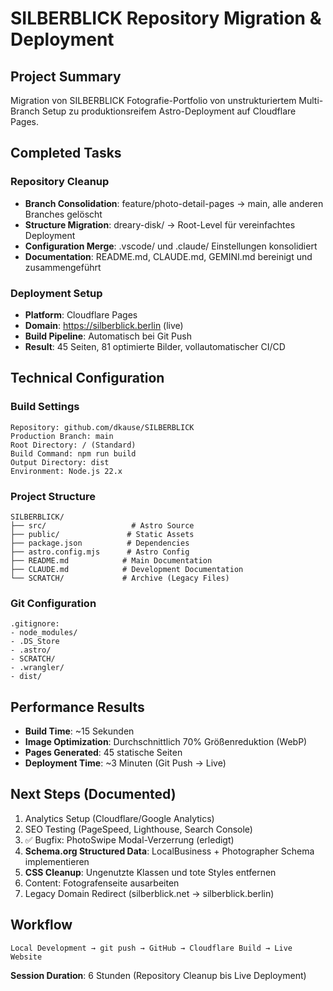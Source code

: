 # SILBERBLICK Repository Migration & Deployment

## Project Summary
Migration von SILBERBLICK Fotografie-Portfolio von unstrukturiertem Multi-Branch Setup zu produktionsreifem Astro-Deployment auf Cloudflare Pages.

## Completed Tasks

### Repository Cleanup
- **Branch Consolidation**: feature/photo-detail-pages → main, alle anderen Branches gelöscht
- **Structure Migration**: dreary-disk/ → Root-Level für vereinfachtes Deployment
- **Configuration Merge**: .vscode/ und .claude/ Einstellungen konsolidiert
- **Documentation**: README.md, CLAUDE.md, GEMINI.md bereinigt und zusammengeführt

### Deployment Setup
- **Platform**: Cloudflare Pages
- **Domain**: https://silberblick.berlin (live)
- **Build Pipeline**: Automatisch bei Git Push
- **Result**: 45 Seiten, 81 optimierte Bilder, vollautomatischer CI/CD

## Technical Configuration

### Build Settings
```
Repository: github.com/dkause/SILBERBLICK
Production Branch: main
Root Directory: / (Standard)
Build Command: npm run build
Output Directory: dist
Environment: Node.js 22.x
```

### Project Structure
```
SILBERBLICK/
├── src/                   # Astro Source
├── public/               # Static Assets
├── package.json          # Dependencies
├── astro.config.mjs      # Astro Config
├── README.md            # Main Documentation
├── CLAUDE.md            # Development Documentation
└── SCRATCH/             # Archive (Legacy Files)
```

### Git Configuration
```
.gitignore:
- node_modules/
- .DS_Store
- .astro/
- SCRATCH/
- .wrangler/
- dist/
```

## Performance Results
- **Build Time**: ~15 Sekunden
- **Image Optimization**: Durchschnittlich 70% Größenreduktion (WebP)
- **Pages Generated**: 45 statische Seiten
- **Deployment Time**: ~3 Minuten (Git Push → Live)

## Next Steps (Documented)
1. Analytics Setup (Cloudflare/Google Analytics)
2. SEO Testing (PageSpeed, Lighthouse, Search Console)
3. ✅ Bugfix: PhotoSwipe Modal-Verzerrung (erledigt)
4. **Schema.org Structured Data**: LocalBusiness + Photographer Schema implementieren
5. **CSS Cleanup**: Ungenutzte Klassen und tote Styles entfernen
6. Content: Fotografenseite ausarbeiten
7. Legacy Domain Redirect (silberblick.net → silberblick.berlin)

## Workflow
```
Local Development → git push → GitHub → Cloudflare Build → Live Website
```

**Session Duration**: 6 Stunden (Repository Cleanup bis Live Deployment)